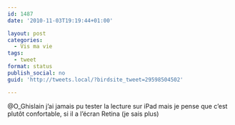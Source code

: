 ```yaml
---
id: 1487
date: '2010-11-03T19:19:44+01:00'

layout: post
categories:
  - Vis ma vie
tags:
  - tweet
format: status
publish_social: no
guid: 'http://tweets.local/?birdsite_tweet=29598504502'

---
```


@O\_Ghislain j’ai jamais pu tester la lecture sur iPad mais je pense que c’est plutôt confortable, si il a l’écran Retina (je sais plus)